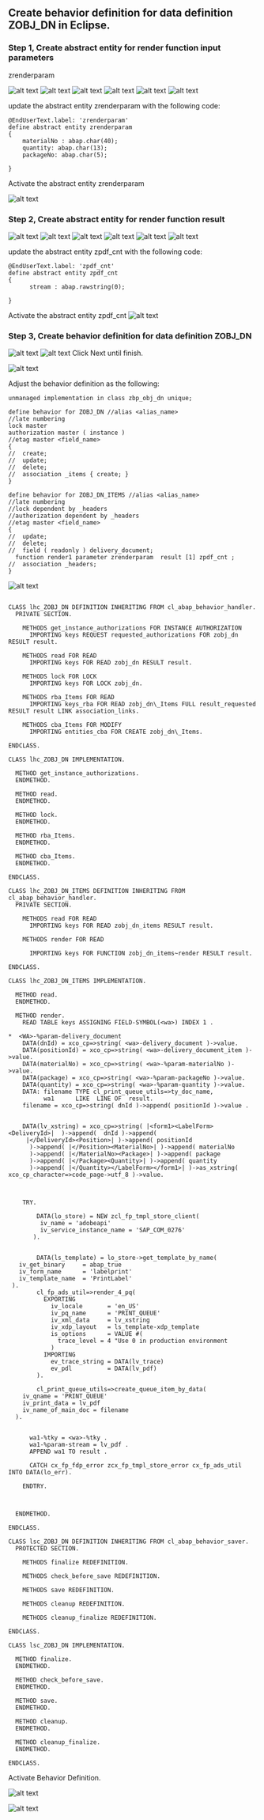 
## Create behavior definition for data definition ZOBJ_DN in Eclipse.

### Step 1, Create abstract entity for render function  input parameters

zrenderparam

![alt text](image.png)
![alt text](image-1.png)
![alt text](image-2.png)
![alt text](image-3.png)
![alt text](image-4.png)
![alt text](image-5.png)

update the abstract entity zrenderparam with the following code:

```
@EndUserText.label: 'zrenderparam'
define abstract entity zrenderparam
{
    materialNo : abap.char(40);
    quantity: abap.char(13);
    packageNo: abap.char(5);
    
}
```
Activate the abstract entity zrenderparam

![alt text](image-8.png)



### Step 2, Create abstract entity for render function result

![alt text](image.png)
![alt text](image-1.png)
![alt text](image-6.png)
![alt text](image-3.png)
![alt text](image-4.png)
![alt text](image-7.png)

update the abstract entity zpdf_cnt with the following code:

```
@EndUserText.label: 'zpdf_cnt'
define abstract entity zpdf_cnt
{
      stream : abap.rawstring(0);
    
}
```
Activate the abstract entity zpdf_cnt
![alt text](image-9.png)

### Step 3, Create behavior definition for data definition ZOBJ_DN
![alt text](image-10.png)
![alt text](image-11.png)
Click Next until finish.

![alt text](image-12.png)

Adjust the behavior definition as the following:

```
unmanaged implementation in class zbp_obj_dn unique;

define behavior for ZOBJ_DN //alias <alias_name>
//late numbering
lock master
authorization master ( instance )
//etag master <field_name>
{
//  create;
//  update;
//  delete;
//  association _items { create; }
}

define behavior for ZOBJ_DN_ITEMS //alias <alias_name>
//late numbering
//lock dependent by _headers
//authorization dependent by _headers
//etag master <field_name>
{
//  update;
//  delete;
//  field ( readonly ) delivery_document;
  function render1 parameter zrenderparam  result [1] zpdf_cnt ;
//  association _headers;
}

```

![alt text](image-13.png)


```

CLASS lhc_ZOBJ_DN DEFINITION INHERITING FROM cl_abap_behavior_handler.
  PRIVATE SECTION.

    METHODS get_instance_authorizations FOR INSTANCE AUTHORIZATION
      IMPORTING keys REQUEST requested_authorizations FOR zobj_dn RESULT result.

    METHODS read FOR READ
      IMPORTING keys FOR READ zobj_dn RESULT result.

    METHODS lock FOR LOCK
      IMPORTING keys FOR LOCK zobj_dn.

    METHODS rba_Items FOR READ
      IMPORTING keys_rba FOR READ zobj_dn\_Items FULL result_requested RESULT result LINK association_links.

    METHODS cba_Items FOR MODIFY
      IMPORTING entities_cba FOR CREATE zobj_dn\_Items.

ENDCLASS.

CLASS lhc_ZOBJ_DN IMPLEMENTATION.

  METHOD get_instance_authorizations.
  ENDMETHOD.

  METHOD read.
  ENDMETHOD.

  METHOD lock.
  ENDMETHOD.

  METHOD rba_Items.
  ENDMETHOD.

  METHOD cba_Items.
  ENDMETHOD.

ENDCLASS.

CLASS lhc_ZOBJ_DN_ITEMS DEFINITION INHERITING FROM cl_abap_behavior_handler.
  PRIVATE SECTION.

    METHODS read FOR READ
      IMPORTING keys FOR READ zobj_dn_items RESULT result.

    METHODS render FOR READ

      IMPORTING keys FOR FUNCTION zobj_dn_items~render RESULT result.

ENDCLASS.

CLASS lhc_ZOBJ_DN_ITEMS IMPLEMENTATION.

  METHOD read.
  ENDMETHOD.

  METHOD render.
    READ TABLE keys ASSIGNING FIELD-SYMBOL(<wa>) INDEX 1 .

*  <WA>-%param-delivery_document
    DATA(dnId) = xco_cp=>string( <wa>-delivery_document )->value.
    DATA(positionId) = xco_cp=>string( <wa>-delivery_document_item )->value.
    DATA(materialNo) = xco_cp=>string( <wa>-%param-materialNo )->value.
    DATA(package) = xco_cp=>string( <wa>-%param-packageNo )->value.
    DATA(quantity) = xco_cp=>string( <wa>-%param-quantity )->value.
    DATA: filename TYPE cl_print_queue_utils=>ty_doc_name,
          wa1      LIKE  LINE OF  result.
    filename = xco_cp=>string( dnId )->append( positionId )->value .


    DATA(lv_xstring) = xco_cp=>string( |<form1><LabelForm><DeliveryId>|  )->append(  dnId )->append(
     |</DeliveryId><Position>| )->append( positionId
      )->append( |</Position><MaterialNo>| )->append( materialNo
      )->append( |</MaterialNo><Package>| )->append( package
      )->append( |</Package><Quantity>| )->append( quantity
      )->append( |</Quantity></LabelForm></form1>| )->as_xstring( xco_cp_character=>code_page->utf_8 )->value.



    TRY.

        DATA(lo_store) = NEW zcl_fp_tmpl_store_client(
         iv_name = 'adobeapi'
         iv_service_instance_name = 'SAP_COM_0276'
       ).


        DATA(ls_template) = lo_store->get_template_by_name(
   iv_get_binary     = abap_true
   iv_form_name      = 'labelprint'
   iv_template_name  = 'PrintLabel'
 ).
        cl_fp_ads_util=>render_4_pq(
          EXPORTING
            iv_locale       = 'en_US'
            iv_pq_name      = 'PRINT_QUEUE'
            iv_xml_data     = lv_xstring
            iv_xdp_layout   = ls_template-xdp_template
            is_options      = VALUE #(
              trace_level = 4 "Use 0 in production environment
            )
          IMPORTING
            ev_trace_string = DATA(lv_trace)
            ev_pdl          = DATA(lv_pdf)
        ).

        cl_print_queue_utils=>create_queue_item_by_data(
    iv_qname = 'PRINT_QUEUE'
    iv_print_data = lv_pdf
    iv_name_of_main_doc = filename
  ).


      wa1-%tky = <wa>-%tky .
      wa1-%param-stream = lv_pdf .
      APPEND wa1 TO result .

      CATCH cx_fp_fdp_error zcx_fp_tmpl_store_error cx_fp_ads_util INTO DATA(lo_err).

    ENDTRY.



  ENDMETHOD.

ENDCLASS.

CLASS lsc_ZOBJ_DN DEFINITION INHERITING FROM cl_abap_behavior_saver.
  PROTECTED SECTION.

    METHODS finalize REDEFINITION.

    METHODS check_before_save REDEFINITION.

    METHODS save REDEFINITION.

    METHODS cleanup REDEFINITION.

    METHODS cleanup_finalize REDEFINITION.

ENDCLASS.

CLASS lsc_ZOBJ_DN IMPLEMENTATION.

  METHOD finalize.
  ENDMETHOD.

  METHOD check_before_save.
  ENDMETHOD.

  METHOD save.
  ENDMETHOD.

  METHOD cleanup.
  ENDMETHOD.

  METHOD cleanup_finalize.
  ENDMETHOD.

ENDCLASS.

```

Activate Behavior Definition.

![alt text](image-14.png)

![alt text](image-15.png)















